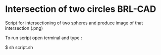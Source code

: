 Intersection of two circles BRL-CAD
===========================

Script for intersectioning of two spheres and produce image of that intersection (.png)


To run script open terminal and type :

$ sh script.sh
